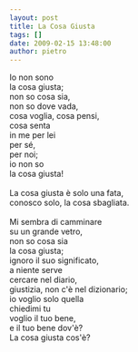 ```yaml
---
layout: post
title: La Cosa Giusta
tags: []
date: 2009-02-15 13:48:00
author: pietro
---
```

Io non sono<br/>la cosa giusta;<br/>non so cosa sia,<br/>non so dove vada,<br/>cosa voglia, cosa pensi,<br/>cosa senta<br/>in me per lei<br/>per sé,<br/>per noi;<br/>io non so<br/>la cosa giusta!<br/><br/>La cosa giusta è solo una fata,<br/>conosco solo, la cosa sbagliata.<br/><br/>Mi sembra di camminare<br/>su un grande vetro,<br/>non so cosa sia<br/>la cosa giusta;<br/>ignoro il suo significato,<br/>a niente serve<br/>cercare nel diario,<br/>giustizia, non c'è nel dizionario;<br/>io voglio solo quella<br/>chiedimi tu<br/>voglio il tuo bene,<br/>e il tuo bene dov'è?<br/>La cosa giusta cos'è?
